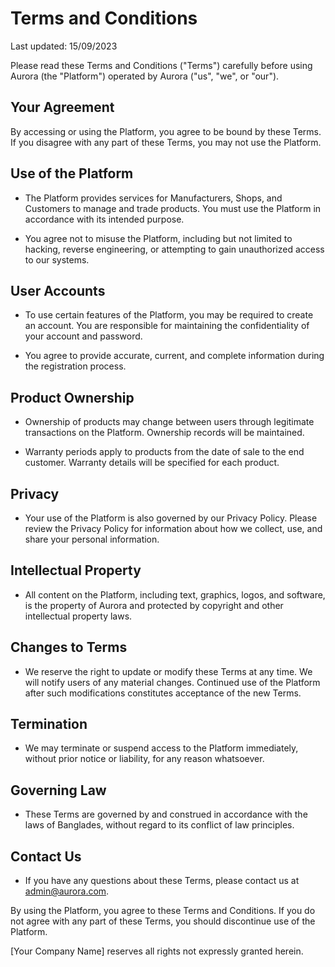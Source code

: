 # Terms and Conditions

Last updated: 15/09/2023

Please read these Terms and Conditions ("Terms") carefully before using Aurora (the "Platform") operated by Aurora ("us", "we", or "our").

## Your Agreement

By accessing or using the Platform, you agree to be bound by these Terms. If you disagree with any part of these Terms, you may not use the Platform.

## Use of the Platform

-   The Platform provides services for Manufacturers, Shops, and Customers to manage and trade products. You must use the Platform in accordance with its intended purpose.

-   You agree not to misuse the Platform, including but not limited to hacking, reverse engineering, or attempting to gain unauthorized access to our systems.

## User Accounts

-   To use certain features of the Platform, you may be required to create an account. You are responsible for maintaining the confidentiality of your account and password.

-   You agree to provide accurate, current, and complete information during the registration process.

## Product Ownership

-   Ownership of products may change between users through legitimate transactions on the Platform. Ownership records will be maintained.

-   Warranty periods apply to products from the date of sale to the end customer. Warranty details will be specified for each product.

## Privacy

-   Your use of the Platform is also governed by our Privacy Policy. Please review the Privacy Policy for information about how we collect, use, and share your personal information.

## Intellectual Property

-   All content on the Platform, including text, graphics, logos, and software, is the property of Aurora and protected by copyright and other intellectual property laws.

## Changes to Terms

-   We reserve the right to update or modify these Terms at any time. We will notify users of any material changes. Continued use of the Platform after such modifications constitutes acceptance of the new Terms.

## Termination

-   We may terminate or suspend access to the Platform immediately, without prior notice or liability, for any reason whatsoever.

## Governing Law

-   These Terms are governed by and construed in accordance with the laws of Banglades, without regard to its conflict of law principles.

## Contact Us

-   If you have any questions about these Terms, please contact us at admin@aurora.com.

By using the Platform, you agree to these Terms and Conditions. If you do not agree with any part of these Terms, you should discontinue use of the Platform.

[Your Company Name] reserves all rights not expressly granted herein.
